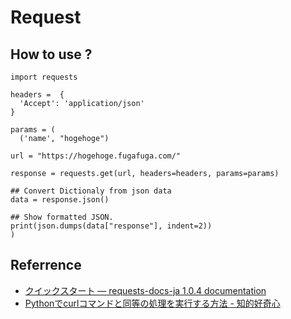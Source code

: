 # Request


## How to use ? 

```
import requests

headers =  {
  'Accept': 'application/json'
}

params = (
  ('name', "hogehoge")

url = "https://hogehoge.fugafuga.com/"

response = requests.get(url, headers=headers, params=params)

## Convert Dictionaly from json data
data = response.json()

## Show formatted JSON.
print(json.dumps(data["response"], indent=2))
)
```

## Referrence
- [クイックスタート — requests-docs-ja 1.0.4 documentation](https://requests-docs-ja.readthedocs.io/en/latest/user/quickstart/)
- [Pythonでcurlコマンドと同等の処理を実行する方法 - 知的好奇心](https://intellectual-curiosity.tokyo/2019/08/31/python%E3%81%A7curl%E3%82%B3%E3%83%9E%E3%83%B3%E3%83%89%E3%81%A8%E5%90%8C%E7%AD%89%E3%81%AE%E5%87%A6%E7%90%86%E3%82%92%E5%AE%9F%E8%A1%8C%E3%81%99%E3%82%8B%E6%96%B9%E6%B3%95/)